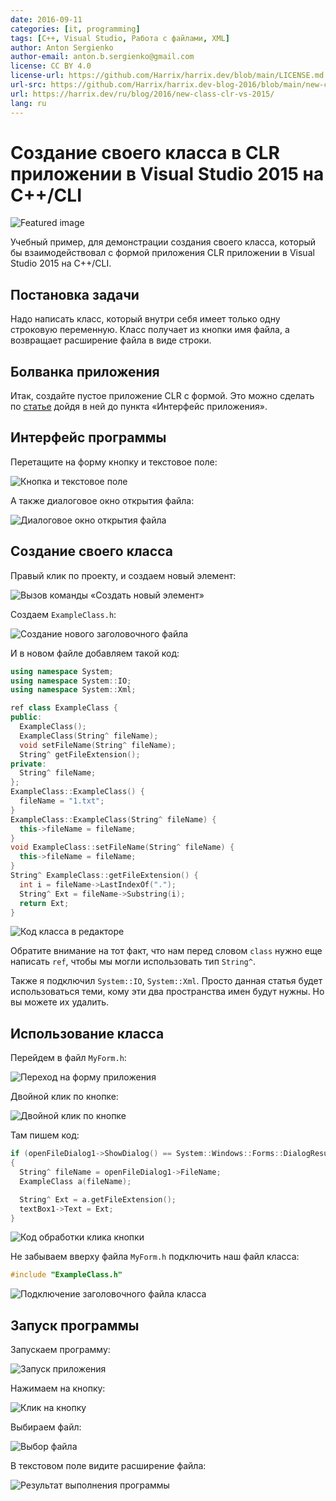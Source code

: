 ```yaml
---
date: 2016-09-11
categories: [it, programming]
tags: [C++, Visual Studio, Работа с файлами, XML]
author: Anton Sergienko
author-email: anton.b.sergienko@gmail.com
license: CC BY 4.0
license-url: https://github.com/Harrix/harrix.dev/blob/main/LICENSE.md
url-src: https://github.com/Harrix/harrix.dev-blog-2016/blob/main/new-class-clr-vs-2015/new-class-clr-vs-2015.md
url: https://harrix.dev/ru/blog/2016/new-class-clr-vs-2015/
lang: ru
---
```


# Создание своего класса в CLR приложении в Visual Studio 2015 на C++/CLI

![Featured image](featured-image.svg)

Учебный пример, для демонстрации создания своего класса, который бы взаимодействовал с формой приложения CLR приложении в Visual Studio 2015 на C++/CLI.

## Постановка задачи

Надо написать класс, который внутри себя имеет только одну строковую переменную. Класс получает из кнопки имя файла, а возвращает расширение файла в виде строки.

## Болванка приложения

Итак, создайте пустое приложение CLR с формой. Это можно сделать по [статье](https://github.com/Harrix/harrix.dev-blog-2016/blob/main/add-2-num-vs-2015-clr/add-2-num-vs-2015-clr.md) дойдя в ней до пункта «Интерфейс приложения».

## Интерфейс программы

Перетащите на форму кнопку и текстовое поле:

![Кнопка и текстовое поле](img/interface_01.png)

А также диалоговое окно открытия файла:

![Диалоговое окно открытия файла](img/interface_02.png)

## Создание своего класса

Правый клик по проекту, и создаем новый элемент:

![Вызов команды «Создать новый элемент»](img/new-class_01.png)

Создаем `ExampleClass.h`:

![Создание нового заголовочного файла](img/new-class_02.png)

И в новом файле добавляем такой код:

```cpp
using namespace System;
using namespace System::IO;
using namespace System::Xml;

ref class ExampleClass {
public:
  ExampleClass();
  ExampleClass(String^ fileName);
  void setFileName(String^ fileName);
  String^ getFileExtension();
private:
  String^ fileName;
};
ExampleClass::ExampleClass() {
  fileName = "1.txt";
}
ExampleClass::ExampleClass(String^ fileName) {
  this->fileName = fileName;
}
void ExampleClass::setFileName(String^ fileName) {
  this->fileName = fileName;
}
String^ ExampleClass::getFileExtension() {
  int i = fileName->LastIndexOf(".");
  String^ Ext = fileName->Substring(i);
  return Ext;
}
```

![Код класса в редакторе](img/new-class_03.png)

Обратите внимание на тот факт, что нам перед словом `class` нужно еще написать `ref`, чтобы мы могли использовать тип `String^`.

Также я подключил `System::IO`, `System::Xml`. Просто данная статья будет использоваться теми, кому эти два пространства имен будут нужны. Но вы можете их удалить.

## Использование класса

Перейдем в файл `MyForm.h`:

![Переход на форму приложения](img/use-class_01.png)

Двойной клик по кнопке:

![Двойной клик по кнопке](img/use-class_02.png)

Там пишем код:

```cpp
if (openFileDialog1->ShowDialog() == System::Windows::Forms::DialogResult::OK)
{
  String^ fileName = openFileDialog1->FileName;
  ExampleClass a(fileName);

  String^ Ext = a.getFileExtension();
  textBox1->Text = Ext;
}
```

![Код обработки клика кнопки](img/use-class_03.png)

Не забываем вверху файла `MyForm.h` подключить наш файл класса:

```cpp
#include "ExampleClass.h"
```

![Подключение заголовочного файла класса](img/use-class_04.png)

## Запуск программы

Запускаем программу:

![Запуск приложения](img/run.png)

Нажимаем на кнопку:

![Клик на кнопку](img/result_01.png)

Выбираем файл:

![Выбор файла](img/result_02.png)

В текстовом поле видите расширение файла:

![Результат выполнения программы](img/result_03.png)

